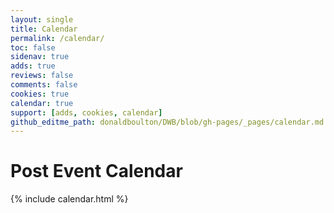 ```yaml
---
layout: single
title: Calendar
permalink: /calendar/
toc: false
sidenav: true
adds: true
reviews: false
comments: false
cookies: true
calendar: true
support: [adds, cookies, calendar]
github_editme_path: donaldboulton/DWB/blob/gh-pages/_pages/calendar.md
---
```


# Post Event Calendar

<!--
{% for event in page.events %}
{{page.title}} {{page.event_date}}<br/>
{% endfor %}
-->

{% include calendar.html %}
